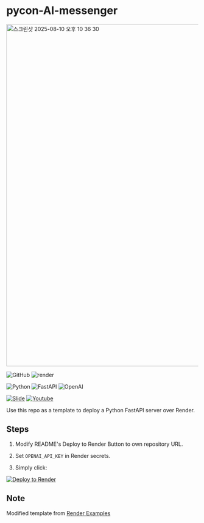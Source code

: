 # pycon-AI-messenger

<img width="3294" height="900" alt="스크린샷 2025-08-10 오후 10 36 30" src="https://github.com/user-attachments/assets/b6a75e85-1d61-40b1-9045-9239bfe46f7e" />


![GitHub](https://img.shields.io/badge/GitHub-100000?style=for-the-badge&logo=github)
![render](https://img.shields.io/badge/render-7500FF?style=for-the-badge&logo=render)

![Python](https://img.shields.io/badge/Python-3.13.0-3776AB?style=for-the-badge&logo=python)
![FastAPI](https://img.shields.io/badge/FastAPI-0.116.1-005571?style=for-the-badge&logo=fastapi)
![OpenAI](https://img.shields.io/badge/OpenAI-1.97.1-412991?style=for-the-badge&logo=openai)

[![Slide](https://img.shields.io/badge/Slide-FBBC04?style=for-the-badge&logo=googleslides&logoColor=black)](https://docs.google.com/presentation/d/1v4ngcvDd4_IrCAl0xlAKd1ltSXErBueexrQImsusN3w/edit?usp=sharing)
[![Youtube](https://img.shields.io/badge/Youtube-FF0000?style=for-the-badge&logo=youtube)](https://youtube.com/playlist?list=PLzgzQOH1LVuVHdopkWMR5osFyNhAEpv8F&si=Ymar88_k9yO0yTlE)

Use this repo as a template to deploy a Python FastAPI server over Render.

## Steps

1. Modify README's Deploy to Render Button to own repository URL.

2. Set `OPENAI_API_KEY` in Render secrets.

3. Simply click:

[![Deploy to Render](https://render.com/images/deploy-to-render-button.svg)](https://render.com/deploy?repo=https://github.com/Celine96/kakao-gpt-ai-agent)

## Note

Modified template from [Render Examples](https://github.com/render-examples/fastapi)
